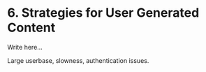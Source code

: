 # 6. Strategies for User Generated Content

Write here...

Large userbase, slowness, authentication issues.
